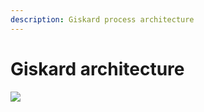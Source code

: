 ```yaml
---
description: Giskard process architecture
---
```


# Giskard architecture
![](<../../assets/Architecture.jpg>)
